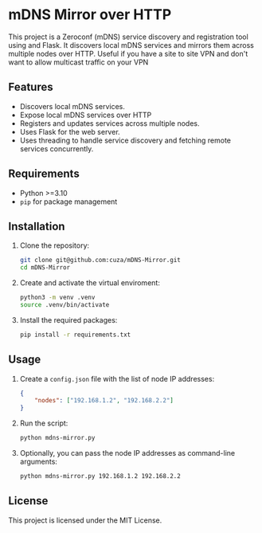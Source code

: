 # mDNS Mirror over HTTP

This project is a Zeroconf (mDNS) service discovery and registration tool using and Flask. It discovers local mDNS services and mirrors them across multiple nodes over HTTP. Useful if you have a site to site VPN and don't want to allow multicast traffic on your VPN

## Features

- Discovers local mDNS services.
- Expose local mDNS services over HTTP
- Registers and updates services across multiple nodes.
- Uses Flask for the web server.
- Uses threading to handle service discovery and fetching remote services concurrently.

## Requirements

- Python >=3.10
- `pip` for package management

## Installation

1. Clone the repository:
    ```sh
    git clone git@github.com:cuza/mDNS-Mirror.git
    cd mDNS-Mirror
    ```
    
2. Create and activate the virtual enviroment:
    ```sh
    python3 -m venv .venv
    source .venv/bin/activate
    ```

3. Install the required packages:
    ```sh
    pip install -r requirements.txt
    ```

## Usage

1. Create a `config.json` file with the list of node IP addresses:
    ```json
    {
        "nodes": ["192.168.1.2", "192.168.2.2"]
    }
    ```

2. Run the script:
    ```sh
    python mdns-mirror.py
    ```

3. Optionally, you can pass the node IP addresses as command-line arguments:
    ```sh
    python mdns-mirror.py 192.168.1.2 192.168.2.2
    ```

## License

This project is licensed under the MIT License.
